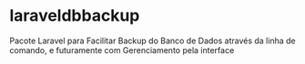 # laraveldbbackup
Pacote Laravel para Facilitar Backup do Banco de Dados através da linha de comando, e futuramente com Gerenciamento pela interface
